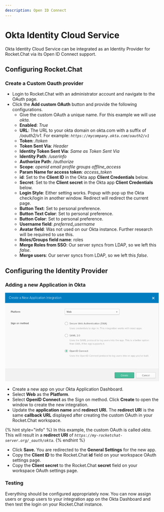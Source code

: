 ```yaml
---
description: Open ID Connect
---
```


# Okta Identity Cloud Service

Okta Identity Cloud Service can be integrated as an Identity Provider for Rocket.Chat via its Open ID Connect support.

## Configuring Rocket.Chat

### Create a Custom Oauth provider

* Login to Rocket.Chat with an administrator account and navigate to the OAuth page.
* Click the **Add custom OAuth** button and provide the following configurations.
  * Give the custom OAuth a unique name. For this example we will use _okta_.
  * **Enabled**: _True_
  * **URL**: The URL to your okta domain on okta.com with a suffix of _/oauth2/v1_. For example: _`https://mycompany.okta.com/oauth2/v1`_
  * **Token**: _/token_
  * **Token Sent Via**: _Header_
  * **Identity Token Sent Via**: _Same as Token Sent Via_
  * **Identity Path**: _/userinfo_
  * **Authorize Path**: _/authorize_
  * **Scope**: _openid email profile groups offline\_access_
  * **Param Name for access token**: _access\_token_
  * **id**: Set to the **Client ID** in the Okta app **Client Credentials** below.
  * **Secret**: Set to the **Client secret** in the Okta app **Client Credentials** below.
  * **Login Style**: Either setting works. Popup with pop up the Okta check/login in another window. Redirect will redirect the current page.
  * **Button Text**: Set to personal preference.
  * **Button Text Color**: Set to personal preference.
  * **Button Color**: Set to personal preference.
  * **Username field**: _preferred\_username_
  * **Avatar field**: Was not used on our Okta instance. Further research will be required to use this.
  * **Roles/Groups field name**: roles
  * **Merge Roles from SSO**: Our server syncs from LDAP, so we left this _false_.
  * **Merge users**: Our server syncs from LDAP, so we left this _false_.

## Configuring the Identity Provider

### Adding a new Application in Okta

![](<../../../../.gitbook/assets/AddApp (1).png>)

* Create a new app on your Okta Application Dashboard.
* Select **Web** as the **Platform**.
* Select **OpenID Connect** as the Sign on method. Click **Create** to open the window to create the new integration.
* Update the **application name** and **redirect URI.** The **redirect UR**I is the same **callback URL** displayed after creating the custom OAuth in your Rocket.Chat workspace.

{% hint style="info" %}
In this example, the custom OAuth is called _okta_. This will result in a **redirect URI** of _`https://my-rocketchat-server.org/_oauth/okta`_.
{% endhint %}

* Click **Save.** You are redirected to the  **General Settings** for the new app.
* Copy the **Client ID** to the Rocket.Chat **id** field on your workspace OAuth settings page.
* Copy the **Client secret** to the Rocket.Chat **secret** field on your workspace OAuth settings page.

### Testing

Everything should be configured appropriately now. You can now assign users or group users to your integration app on the Okta Dashboard and then test the login on your Rocket.Chat instance.
